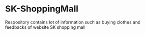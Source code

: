 # SK-ShoppingMall
Respository contains lot of information such as buying clothes and feedbacks of website SK shopping mall
